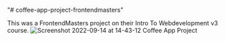 "# coffee-app-project-frontendmasters" 

This was a FrontendMasters project on their Intro To Webdevelopment v3 course.
![Screenshot 2022-09-14 at 14-43-12 Coffee App Project](https://user-images.githubusercontent.com/82536545/190157229-f2393a4d-4fa1-4197-905b-436637f4e91a.png)
